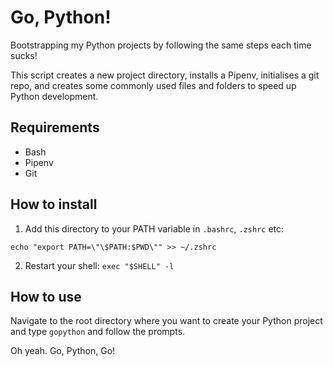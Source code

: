 # Go, Python!

Bootstrapping my Python projects by following the same steps each time sucks! 

This script creates a new project directory, installs a Pipenv, initialises a git repo, and creates some commonly used files and folders to speed up Python development. 

## Requirements

* Bash
* Pipenv
* Git

## How to install

1. Add this directory to your PATH variable in `.bashrc`, `.zshrc` etc:

```echo "export PATH=\"\$PATH:$PWD\"" >> ~/.zshrc```

2. Restart your shell: `exec "$SHELL" -l`

## How to use

Navigate to the root directory where you want to create your Python project and type `gopython` and follow the prompts.

Oh yeah. Go, Python, Go!
